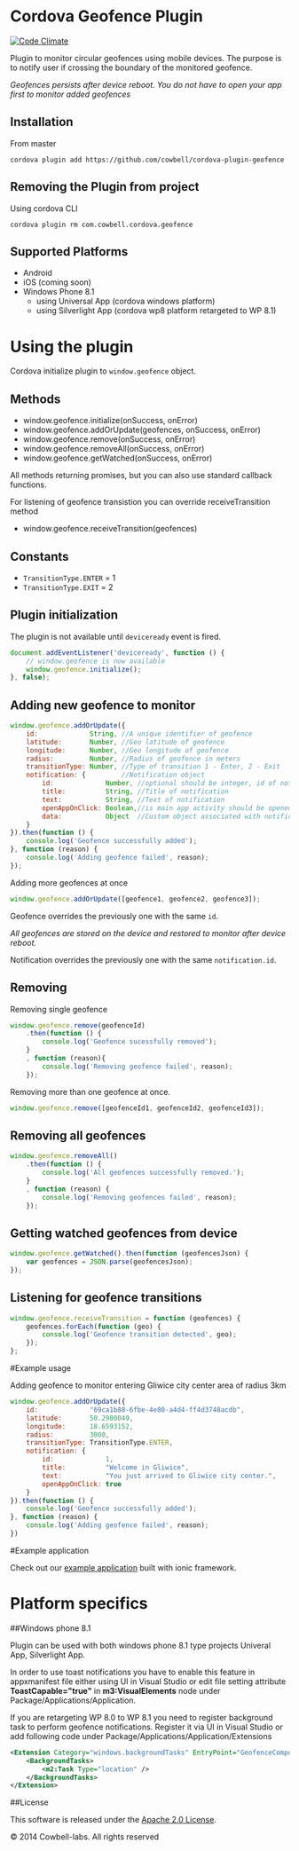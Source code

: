 # Cordova Geofence Plugin

[![Code Climate](https://codeclimate.com/github/cowbell/cordova-plugin-geofence/badges/gpa.svg)](https://codeclimate.com/github/cowbell/cordova-plugin-geofence)

Plugin to monitor circular geofences using mobile devices. The purpose is to notify user if crossing the boundary of the monitored geofence.

*Geofences persists after device reboot. You do not have to open your app first to monitor added geofences*

## Installation

From master
```
cordova plugin add https://github.com/cowbell/cordova-plugin-geofence
```

## Removing the Plugin from project

Using cordova CLI

```
cordova plugin rm com.cowbell.cordova.geofence
```

## Supported Platforms

- Android
- iOS (coming soon)
- Windows Phone 8.1 
    - using Universal App (cordova windows platform)
    - using Silverlight App (cordova wp8 platform retargeted to WP 8.1)

# Using the plugin

Cordova initialize plugin to `window.geofence` object.

## Methods

- window.geofence.initialize(onSuccess, onError)
- window.geofence.addOrUpdate(geofences, onSuccess, onError)
- window.geofence.remove(onSuccess, onError)
- window.geofence.removeAll(onSuccess, onError)
- window.geofence.getWatched(onSuccess, onError)

All methods returning promises, but you can also use standard callback functions.

For listening of geofence transistion you can override receiveTransition method
- window.geofence.receiveTransition(geofences)

## Constants

- `TransitionType.ENTER` = 1
- `TransitionType.EXIT` = 2

## Plugin initialization

The plugin is not available until `deviceready` event is fired.

```javascript
document.addEventListener('deviceready', function () {
    // window.geofence is now available
    window.geofence.initialize();
}, false);
```

## Adding new geofence to monitor

```javascript
window.geofence.addOrUpdate({
    id:             String, //A unique identifier of geofence
    latitude:       Number, //Geo latitude of geofence
    longitude:      Number, //Geo longitude of geofence
    radius:         Number, //Radius of geofence in meters
    transitionType: Number, //Type of transition 1 - Enter, 2 - Exit
    notification: {         //Notification object
        id:             Number, //optional should be integer, id of notidication
        title:          String, //Title of notification
        text:           String, //Text of notification
        openAppOnClick: Boolean,//is main app activity should be opened after clicking on notification
        data:           Object  //Custom object associated with notification
    }
}).then(function () {
    console.log('Geofence successfully added');
}, function (reason) {
    console.log('Adding geofence failed', reason);
});
```
Adding more geofences at once
```javascript
window.geofence.addOrUpdate([geofence1, geofence2, geofence3]);
```

Geofence overrides the previously one with the same `id`. 

*All geofences are stored on the device and restored to monitor after device reboot.*

Notification overrides the previously one with the same `notification.id`.

## Removing 

Removing single geofence
```javascript
window.geofence.remove(geofenceId)
    .then(function () {
        console.log('Geofence sucessfully removed');
    }
    , function (reason){
        console.log('Removing geofence failed', reason);
    });
```
Removing more than one geofence at once.
```javascript
window.geofence.remove([geofenceId1, geofenceId2, geofenceId3]);
```

## Removing all geofences

```javascript
window.geofence.removeAll()
    .then(function () { 
        console.log('All geofences successfully removed.');
    }
    , function (reason) {
        console.log('Removing geofences failed', reason);
    });
```

## Getting watched geofences from device

```javascript
window.geofence.getWatched().then(function (geofencesJson) {
    var geofences = JSON.parse(geofencesJson);
});
```

## Listening for geofence transitions

```javascript
window.geofence.receiveTransition = function (geofences) {
    geofences.forEach(function (geo) {
        console.log('Geofence transition detected', geo);
    });
};
```

#Example usage

Adding geofence to monitor entering Gliwice city center area of radius 3km

```javascript
window.geofence.addOrUpdate({
    id:             "69ca1b88-6fbe-4e80-a4d4-ff4d3748acdb",
    latitude:       50.2980049, 
    longitude:      18.6593152, 
    radius:         3000, 
    transitionType: TransitionType.ENTER, 
    notification: {    
        id:             1,     
        title:          "Welcome in Gliwice", 
        text:           "You just arrived to Gliwice city center.",
        openAppOnClick: true
    }
}).then(function () {
    console.log('Geofence successfully added');
}, function (reason) {
    console.log('Adding geofence failed', reason);
})
```

#Example application

Check out our [example application](https://github.com/cowbell/ionic-geofence) built with ionic framework.

# Platform specifics

##Windows phone 8.1

Plugin can be used with both windows phone 8.1 type projects Univeral App, Silverlight App.

In order to use toast notifications you have to enable this feature in appxmanifest file either using UI in Visual Studio or edit file setting attribute **ToastCapable="true"** in **m3:VisualElements** node under Package/Applications/Application.

If you are retargeting WP 8.0 to WP 8.1 you need to register background task to perform geofence notifications. Register it via UI in Visual Studio or add following code under Package/Applications/Application/Extensions

```xml
<Extension Category="windows.backgroundTasks" EntryPoint="GeofenceComponent.GeofenceTrigger">
    <BackgroundTasks>
        <m2:Task Type="location" />
    </BackgroundTasks>
</Extension>
``` 

##License

This software is released under the [Apache 2.0 License](http://opensource.org/licenses/Apache-2.0).

© 2014 Cowbell-labs. All rights reserved
